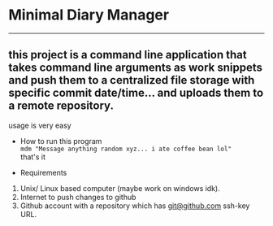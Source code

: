# Minimal Diary Manager
---

this project is a command line application that takes command line arguments as work snippets and push them to a centralized file storage with specific commit date/time... and uploads them to a remote repository.
---
usage is very easy
* How to run this program  
```mdm "Message anything random xyz... i ate coffee bean lol"```  
that's it


* Requirements 
1. Unix/ Linux based computer (maybe work on windows idk).
2. Internet to push changes to github
3. Github account with a repository which has git@github.com ssh-key URL.